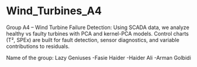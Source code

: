 # Wind_Turbines_A4
Group A4 – Wind Turbine Failure Detection: Using SCADA data, we analyze healthy vs faulty turbines with PCA and kernel-PCA models. Control charts (T², SPEx) are built for fault detection, sensor diagnostics, and variable contributions to residuals.

Name of the group: Lazy Geniuses
-Fasie Haider
-Haider Ali
-Arman Golbidi
